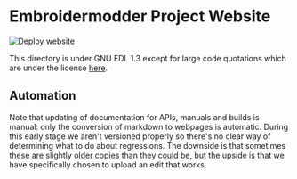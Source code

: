 # Embroidermodder Project Website

[![Deploy website](https://github.com/Embroidermodder/website/actions/workflows/website.yml/badge.svg)](https://github.com/Embroidermodder/website/actions/workflows/website.yml)

This directory is under GNU FDL 1.3 except for large code quotations which are under the license [here](https://github.com/embroidermodder/embroidermodder).

## Automation

Note that updating of documentation for APIs, manuals and builds is manual: only the conversion
of markdown to webpages is automatic. During this early stage we aren't versioned properly so there's
no clear way of determining what to do about regressions. The downside is that sometimes these are
slightly older copies than they could be, but the upside is that we have specifically chosen to
upload an edit that works.
